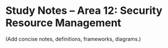 # Study Notes – Area 12: Security Resource Management

(Add concise notes, definitions, frameworks, diagrams.)
